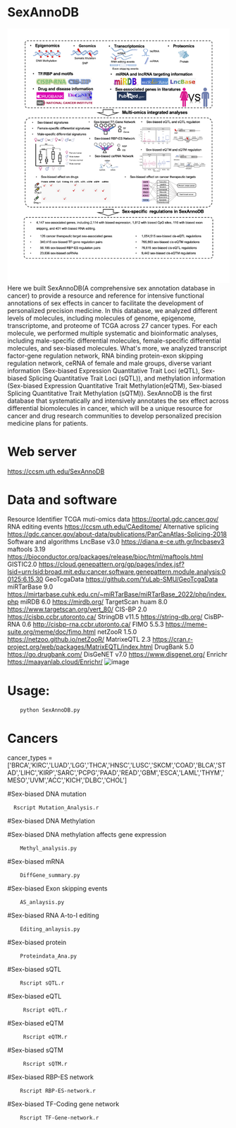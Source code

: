 # SexAnnoDB
![Image text](https://github.com/MengyuanYang1/SexAnnoDB/blob/main/figures/Figures1.png)
Here we built SexAnnoDB(A comprehensive sex annotation database in cancer) to provide a resource and reference for intensive functional annotations of sex effects in cancer to facilitate the development of personalized precision medicine. In this database, we analyzed different levels of molecules, including molecules of genome, epigenome, transcriptome, and proteome of TCGA across 27 cancer types. For each molecule, we performed multiple systematic and bioinformatic analyses, including male-specific differential molecules, female-specific differential molecules, and sex-biased molecules. What's more, we analyzed transcript factor-gene regulation network, RNA binding protein-exon skipping regulation network, ceRNA of female and male groups, diverse variant information (Sex-biased Expression Quantitative Trait Loci (eQTL), Sex-biased Splicing Quantitative Trait Loci (sQTL)), and methylation information (Sex-biased Expression Quantitative Trait Methylation(eQTM), Sex-biased Splicing Quantitative Trait Methylation (sQTM)). SexAnnoDB is the first database that systematically and intensively annotates the sex effect across differential biomolecules in cancer, which will be a unique resource for cancer and drug research communities to develop personalized precision medicine plans for patients.

# Web server

https://ccsm.uth.edu/SexAnnoDB

# Data and software

Resource	Identifier
TCGA muti-omics data	https://portal.gdc.cancer.gov/
RNA editing events	https://ccsm.uth.edu/CAeditome/
Alternative splicing	https://gdc.cancer.gov/about-data/publications/PanCanAtlas-Splicing-2018
Software and algorithms
LncBase v3.0	https://diana.e-ce.uth.gr/lncbasev3
maftools 3.19	https://bioconductor.org/packages/release/bioc/html/maftools.html
GISTIC2.0	https://cloud.genepattern.org/gp/pages/index.jsf?lsid=urn:lsid:broad.mit.edu:cancer.software.genepattern.module.analysis:00125:6.15.30
GeoTcgaData	https://github.com/YuLab-SMU/GeoTcgaData
miRTarBase 9.0	https://mirtarbase.cuhk.edu.cn/~miRTarBase/miRTarBase_2022/php/index.php
miRDB 6.0	https://mirdb.org/
TargetScan huam 8.0	https://www.targetscan.org/vert_80/
CIS-BP 2.0	https://cisbp.ccbr.utoronto.ca/
StringDB v11.5	https://string-db.org/
CisBP-RNA 0.6	http://cisbp-rna.ccbr.utoronto.ca/
FIMO 5.5.3	https://meme-suite.org/meme/doc/fimo.html
netZooR 1.5.0	https://netzoo.github.io/netZooR/
MatrixeQTL 2.3	https://cran.r-project.org/web/packages/MatrixEQTL/index.html
DrugBank 5.0	https://go.drugbank.com/
DisGeNET v7.0	https://www.disgenet.org/
Enrichr	https://maayanlab.cloud/Enrichr/
![image](https://github.com/MengyuanYang1/SexAnnoDB/assets/160446547/e0070777-ead1-48b1-ace5-765dbf019925)

# Usage:

        python SexAnnoDB.py

# Cancers
cancer_types  =  ['BRCA','KIRC','LUAD','LGG','THCA','HNSC','LUSC','SKCM','COAD','BLCA','STAD','LIHC','KIRP','SARC','PCPG','PAAD','READ','GBM','ESCA','LAML','THYM','MESO','UVM','ACC','KICH','DLBC','CHOL']


#Sex-biased DNA mutation

      Rscript Mutation_Analysis.r

#Sex-biased DNA Methylation

#Sex-biased DNA methylation affects gene expression

        Methyl_analysis.py 

#Sex-biased mRNA

        DiffGene_summary.py

#Sex-biased Exon skipping events
  
        AS_anlaysis.py

#Sex-biased RNA A-to-I editing

        Editing_anlaysis.py

#Sex-biased protein

        Proteindata_Ana.py

#Sex-biased sQTL

        Rscript sQTL.r

#Sex-biased eQTL

         Rscript eQTL.r

#Sex-biased eQTM

         Rscript eQTM.r

#Sex-biased sQTM

         Rscript sQTM.r
         
#Sex-biased RBP-ES network
        
        Rscript RBP-ES-network.r
        
#Sex-biased TF-Coding gene network

        Rscript TF-Gene-network.r


